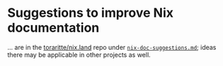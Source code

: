 # Suggestions to improve Nix documentation

... are in the [toraritte/nix.land](https://github.com/toraritte/nix.land) repo under [`nix-doc-suggestions.md`](https://github.com/toraritte/nix.land/blob/main/nix-doc-suggestions.md); ideas there may be applicable in other projects as well.
